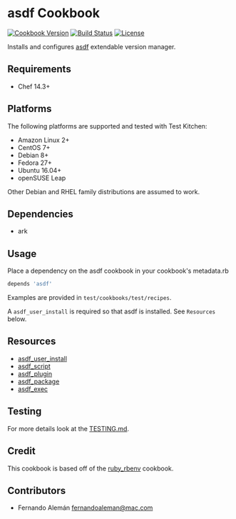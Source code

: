 # asdf Cookbook

[![Cookbook Version](https://img.shields.io/cookbook/v/asdf.svg)](https://supermarket.chef.io/cookbooks/asdf)
[![Build Status](https://img.shields.io/circleci/project/github/asdf-chef/asdf/master.svg)](https://circleci.com/gh/asdf-chef/asdf)
[![License](https://img.shields.io/badge/License-Apache%202.0-green.svg)](https://opensource.org/licenses/Apache-2.0)

Installs and configures [asdf](https://github.com/asdf-vm/asdf) extendable version manager.

## Requirements

- Chef 14.3+

## Platforms

The following platforms are supported and tested with Test Kitchen:

- Amazon Linux 2+
- CentOS 7+
- Debian 8+
- Fedora 27+
- Ubuntu 16.04+
- openSUSE Leap

Other Debian and RHEL family distributions are assumed to work.

## Dependencies

- ark

## Usage

Place a dependency on the asdf cookbook in your cookbook's metadata.rb

```ruby
depends 'asdf'
```

Examples are provided in `test/cookbooks/test/recipes`.

A `asdf_user_install` is required so that asdf is installed. See `Resources` below.

## Resources

- [asdf_user_install](./documentation/resources/user_install.md)
- [asdf_script](./documentation/resources/script.md)
- [asdf_plugin](./documentation/resources/plugin.md)
- [asdf_package](./documentation/resources/package.md)
- [asdf_exec](./documentation/resources/exec.md)

## Testing

For more details look at the [TESTING.md](./TESTING.md).

## Credit

This cookbook is based off of the [ruby_rbenv](https://github.com/sous-chefs/ruby_rbenv) cookbook.

## Contributors

- Fernando Alemán <fernandoaleman@mac.com>
